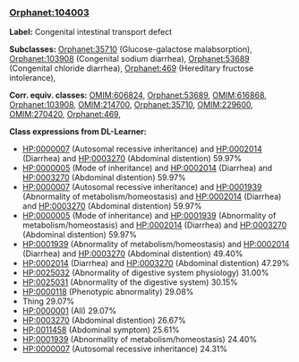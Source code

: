 
### [Orphanet:104003](http://www.orpha.net/ORDO/Orphanet_104003)
**Label:** Congenital intestinal transport defect

**Subclasses:** [Orphanet:35710](http://www.orpha.net/ORDO/Orphanet_35710) (Glucose-galactose malabsorption), [Orphanet:103908](http://www.orpha.net/ORDO/Orphanet_103908) (Congenital sodium diarrhea), [Orphanet:53689](http://www.orpha.net/ORDO/Orphanet_53689) (Congenital chloride diarrhea), [Orphanet:469](http://www.orpha.net/ORDO/Orphanet_469) (Hereditary fructose intolerance), 

**Corr. equiv. classes:** [OMIM:606824](http://purl.obolibrary.org/obo/OMIM_606824), [Orphanet:53689](http://www.orpha.net/ORDO/Orphanet_53689), [OMIM:616868](http://purl.obolibrary.org/obo/OMIM_616868), [Orphanet:103908](http://www.orpha.net/ORDO/Orphanet_103908), [OMIM:214700](http://purl.obolibrary.org/obo/OMIM_214700), [Orphanet:35710](http://www.orpha.net/ORDO/Orphanet_35710), [OMIM:229600](http://purl.obolibrary.org/obo/OMIM_229600), [OMIM:270420](http://purl.obolibrary.org/obo/OMIM_270420), [Orphanet:469](http://www.orpha.net/ORDO/Orphanet_469), 

**Class expressions from DL-Learner:**

- [HP:0000007](http://purl.obolibrary.org/obo/HP_0000007) (Autosomal recessive inheritance) and [HP:0002014](http://purl.obolibrary.org/obo/HP_0002014) (Diarrhea) and [HP:0003270](http://purl.obolibrary.org/obo/HP_0003270) (Abdominal distention) 59.97%
- [HP:0000005](http://purl.obolibrary.org/obo/HP_0000005) (Mode of inheritance) and [HP:0002014](http://purl.obolibrary.org/obo/HP_0002014) (Diarrhea) and [HP:0003270](http://purl.obolibrary.org/obo/HP_0003270) (Abdominal distention) 59.97%
- [HP:0000007](http://purl.obolibrary.org/obo/HP_0000007) (Autosomal recessive inheritance) and [HP:0001939](http://purl.obolibrary.org/obo/HP_0001939) (Abnormality of metabolism/homeostasis) and [HP:0002014](http://purl.obolibrary.org/obo/HP_0002014) (Diarrhea) and [HP:0003270](http://purl.obolibrary.org/obo/HP_0003270) (Abdominal distention) 59.97%
- [HP:0000005](http://purl.obolibrary.org/obo/HP_0000005) (Mode of inheritance) and [HP:0001939](http://purl.obolibrary.org/obo/HP_0001939) (Abnormality of metabolism/homeostasis) and [HP:0002014](http://purl.obolibrary.org/obo/HP_0002014) (Diarrhea) and [HP:0003270](http://purl.obolibrary.org/obo/HP_0003270) (Abdominal distention) 59.97%
- [HP:0001939](http://purl.obolibrary.org/obo/HP_0001939) (Abnormality of metabolism/homeostasis) and [HP:0002014](http://purl.obolibrary.org/obo/HP_0002014) (Diarrhea) and [HP:0003270](http://purl.obolibrary.org/obo/HP_0003270) (Abdominal distention) 49.40%
- [HP:0002014](http://purl.obolibrary.org/obo/HP_0002014) (Diarrhea) and [HP:0003270](http://purl.obolibrary.org/obo/HP_0003270) (Abdominal distention) 47.29%
- [HP:0025032](http://purl.obolibrary.org/obo/HP_0025032) (Abnormality of digestive system physiology) 31.00%
- [HP:0025031](http://purl.obolibrary.org/obo/HP_0025031) (Abnormality of the digestive system) 30.15%
- [HP:0000118](http://purl.obolibrary.org/obo/HP_0000118) (Phenotypic abnormality) 29.08%
- Thing 29.07%
- [HP:0000001](http://purl.obolibrary.org/obo/HP_0000001) (All) 29.07%
- [HP:0003270](http://purl.obolibrary.org/obo/HP_0003270) (Abdominal distention) 26.67%
- [HP:0011458](http://purl.obolibrary.org/obo/HP_0011458) (Abdominal symptom) 25.61%
- [HP:0001939](http://purl.obolibrary.org/obo/HP_0001939) (Abnormality of metabolism/homeostasis) 24.40%
- [HP:0000007](http://purl.obolibrary.org/obo/HP_0000007) (Autosomal recessive inheritance) 24.31%



